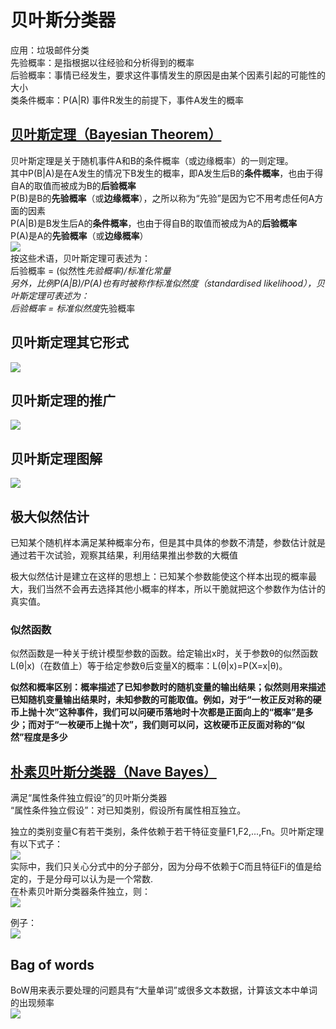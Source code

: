 # 贝叶斯分类器
应用：垃圾邮件分类  
先验概率：是指根据以往经验和分析得到的概率  
后验概率：事情已经发生，要求这件事情发生的原因是由某个因素引起的可能性的大小  
类条件概率：P(A|R)  事件R发生的前提下，事件A发生的概率  

## [贝叶斯定理（Bayesian Theorem）](https://zh.wikipedia.org/wiki/%E8%B4%9D%E5%8F%B6%E6%96%AF%E5%AE%9A%E7%90%86)
贝叶斯定理是关于随机事件A和B的条件概率（或边缘概率）的一则定理。  
其中P(B|A)是在A发生的情况下B发生的概率，即A发生后B的**条件概率**，也由于得自A的取值而被成为B的**后验概率**  
P(B)是B的**先验概率**（或**边缘概率**），之所以称为“先验”是因为它不用考虑任何A方面的因素  
P(A|B)是B发生后A的**条件概率**，也由于得自B的取值而被成为A的**后验概率**  
P(A)是A的**先验概率**（或**边缘概率**）    
![](https://i.imgur.com/bK0vb2s.png)  
按这些术语，贝叶斯定理可表述为：  
    后验概率 = (似然性*先验概率)/标准化常量  
另外，比例P(A|B)/P(A)也有时被称作标准似然度（standardised likelihood），贝叶斯定理可表述为：  
    后验概率 = 标准似然度*先验概率  

## 贝叶斯定理其它形式
![](https://i.imgur.com/t2Yrp7A.png)  

## 贝叶斯定理的推广
![](https://i.imgur.com/Gn7hNeF.png)  

## 贝叶斯定理图解
![](https://i.imgur.com/7JcNurv.png)  

## 极大似然估计
已知某个随机样本满足某种概率分布，但是其中具体的参数不清楚，参数估计就是通过若干次试验，观察其结果，利用结果推出参数的大概值  

极大似然估计是建立在这样的思想上：已知某个参数能使这个样本出现的概率最大，我们当然不会再去选择其他小概率的样本，所以干脆就把这个参数作为估计的真实值。  

### 似然函数
似然函数是一种关于统计模型参数的函数。给定输出x时，关于参数θ的似然函数L(θ|x)（在数值上）等于给定参数θ后变量X的概率：L(θ|x)=P(X=x|θ)。  

**似然和概率区别：概率描述了已知参数时的随机变量的输出结果；似然则用来描述已知随机变量输出结果时，未知参数的可能取值。例如，对于“一枚正反对称的硬币上抛十次”这种事件，我们可以问硬币落地时十次都是正面向上的“概率”是多少；而对于“一枚硬币上抛十次”，我们则可以问，这枚硬币正反面对称的“似然”程度是多少**  

## [朴素贝叶斯分类器（Nave Bayes）](https://zh.wikipedia.org/wiki/%E6%9C%B4%E7%B4%A0%E8%B4%9D%E5%8F%B6%E6%96%AF%E5%88%86%E7%B1%BB%E5%99%A8)
满足“属性条件独立假设”的贝叶斯分类器  
“属性条件独立假设”：对已知类别，假设所有属性相互独立。  

独立的类别变量C有若干类别，条件依赖于若干特征变量F1,F2,...,Fn。贝叶斯定理有以下式子：  
![](https://i.imgur.com/esOFYh4.png)   
实际中，我们只关心分式中的分子部分，因为分母不依赖于C而且特征Fi的值是给定的，于是分母可以认为是一个常数.  
在朴素贝叶斯分类器条件独立，则：  
![](https://i.imgur.com/AalUWLz.png)  

例子：  
![](https://i.imgur.com/4yX6eCE.png)  


## Bag of words
BoW用来表示要处理的问题具有“大量单词”或很多文本数据，计算该文本中单词的出现频率  
![](https://i.imgur.com/9fxH9gP.png)  

